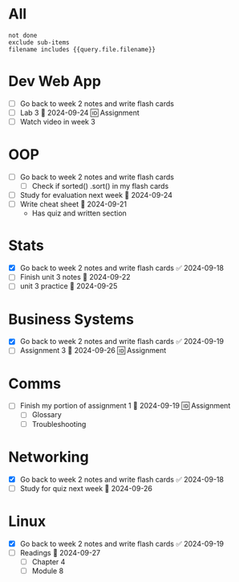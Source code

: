 # All
```tasks
not done
exclude sub-items
filename includes {{query.file.filename}}
```

# Dev Web App
- [ ] Go back to week 2 notes and write flash cards
- [ ] Lab 3 📅 2024-09-24 🆔 Assignment
- [ ] Watch video in week 3
# OOP
- [ ] Go back to week 2 notes and write flash cards
	- [ ] Check if sorted() .sort() in my flash cards
- [ ] Study for evaluation next week 📅 2024-09-24 
- [ ] Write cheat sheet 📅 2024-09-21 
	- Has quiz and written section
# Stats
- [x] Go back to week 2 notes and write flash cards ✅ 2024-09-18
- [ ] Finish unit 3 notes 📅 2024-09-22 
- [ ] unit 3 practice 📅 2024-09-25 
# Business Systems
- [x] Go back to week 2 notes and write flash cards ✅ 2024-09-19
- [ ] Assignment 3 📅 2024-09-26 🆔 Assignment
# Comms
- [ ] Finish my portion of assignment 1 📅 2024-09-19 🆔 Assignment
	- [ ] Glossary
	- [ ] Troubleshooting
# Networking
- [x] Go back to week 2 notes and write flash cards ✅ 2024-09-18
- [ ] Study for quiz next week 📅 2024-09-26 
# Linux
- [x] Go back to week 2 notes and write flash cards ✅ 2024-09-19
- [ ] Readings 📅 2024-09-27 
	- [ ] Chapter 4
	- [ ] Module 8 